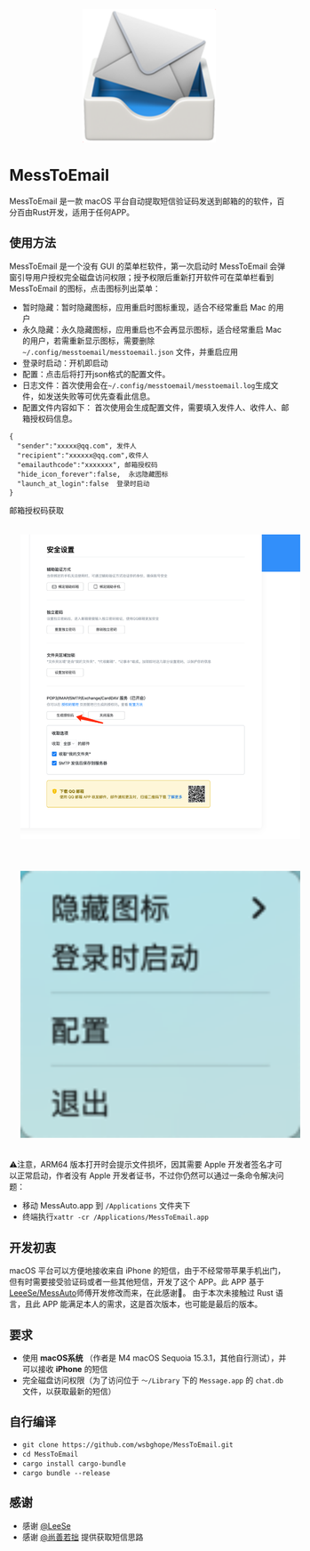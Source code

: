 <p align="center">
  <img src="images/icon.png" width=240 />
</p>


# MessToEmail

MessToEmail 是一款 macOS 平台自动提取短信验证码发送到邮箱的的软件，百分百由Rust开发，适用于任何APP。

## 使用方法

MessToEmail 是一个没有 GUI 的菜单栏软件，第一次启动时 MessToEmail 会弹窗引导用户授权完全磁盘访问权限；授予权限后重新打开软件可在菜单栏看到 MessToEmail 的图标，点击图标列出菜单：
- 暂时隐藏：暂时隐藏图标，应用重启时图标重现，适合不经常重启 Mac 的用户
- 永久隐藏：永久隐藏图标，应用重启也不会再显示图标，适合经常重启 Mac 的用户，若需重新显示图标，需要删除 `~/.config/messtoemail/messtoemail.json` 文件，并重启应用
- 登录时启动：开机即启动
- 配置：点击后将打开json格式的配置文件。
- 日志文件：首次使用会在`~/.config/messtoemail/messtoemail.log`生成文件，如发送失败等可优先查看此信息。
- 配置文件内容如下： 首次使用会生成配置文件，需要填入发件人、收件人、邮箱授权码信息。


```
{
  "sender":"xxxxx@qq.com", 发件人
  "recipient":"xxxxxx@qq.com",收件人 
  "emailauthcode":"xxxxxxx", 邮箱授权码
  "hide_icon_forever":false,  永远隐藏图标
  "launch_at_login":false  登录时启动
}
```
邮箱授权码获取
<p align="center">
<img src="images/emailauth.png" alt="emailauth.png" width=548 style="padding:20px" >
</p>
<p align="center">
<img src="images/statesitem.png" alt="statesitem.png" width=548 style="padding:20px" >
</p>

⚠️注意，ARM64 版本打开时会提示文件损坏，因其需要 Apple 开发者签名才可以正常启动，作者没有 Apple 开发者证书，不过你仍然可以通过一条命令解决问题：
- 移动 MessAuto.app 到 `/Applications` 文件夹下
- 终端执行`xattr -cr /Applications/MessToEmail.app`

## 开发初衷

macOS 平台可以方便地接收来自 iPhone 的短信，由于不经常带苹果手机出门，但有时需要接受验证码或者一些其他短信，开发了这个 APP。此 APP 基于[LeeeSe/MessAuto](https://github.com/LeeeSe/MessAuto)师傅开发修改而来，在此感谢🙏。
由于本次未接触过 Rust 语言，且此 APP 能满足本人的需求，这是首次版本，也可能是最后的版本。

## 要求

- 使用 **macOS系统** （作者是 M4 macOS Sequoia 15.3.1，其他自行测试），并可以接收 **iPhone** 的短信
- 完全磁盘访问权限（为了访问位于 `～/Library` 下的 `Message.app` 的 `chat.db` 文件，以获取最新的短信）


## 自行编译

- `git clone https://github.com/wsbghope/MessToEmail.git`
- `cd MessToEmail`
- `cargo install cargo-bundle`
- `cargo bundle --release`


## 感谢

* 感谢 [@LeeSe](https://github.com/LeeeSe/) 
* 感谢 [@尚善若拙](https://sspai.com/post/73072) 提供获取短信思路